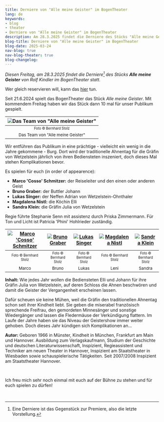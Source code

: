 ```yaml
---
title: Derniere von "Alle meine Geister" im BogenTheater
lang: de
keywords:
- blog
- theater
- Derniere von "Alle meine Geister" im BogenTheater
description: Am 28.3.2025 findet die Derniere des Stücks "Alle meine Geister" von Rolf Kindler im BogenTheater statt
blog-title: Derniere von "Alle meine Geister" im BogenTheater
blog-date: 2025-03-24
nav-blog: true
nav-blog-theater: true
blog-changelog:
---
```


*Diesen Freitag, am 28.3.2025 findet die Derniere[^1] des Stücks **Alle meine Geister** von Rolf Kindler im BogenTheater statt.*

Wer gleich reservieren will, kann das [hier](https://www.bogentheater.at/spielplan/alle/336/1233/alle-meine-geister) tun.

Seit 21.6.2024 spielt das BogenTheater das Stück *Alle meine Geister*. Mit kommendem Freitag haben wir das Stück dann 10 mal für unser Publikum gespielt.

| ![Das Team von "Alle meine Geister"](/images/blog/theater/geister/team.png) |
|:---:|
| <small><small>Foto &copy; Bernhard Stolz</small></small> |
| <small>Das Team von "Alle meine Geister"</small> |

Wir entführen das Publikum in eine prächtige - vielleicht ein wenig in die Jahre gekommene - Burg. Dort wird der traditionelle Ahnentag für die Gräfin von Wetzelstein jährlich von ihren Bediensteten inszeniert, doch dieses Mal stehen Komplikationen bevor.

Es spielen für euch (in order of appearence):

- **Marco 'Cosso' Schmitzer:** der Reiseleiter und den einen oder anderen Geist
- **Bruno Graber:** der Buttler Johann
- **Lukas Singer:** der Neffen Adrian von Wetzelstein-Ohnthaler
- **Magdalena Nistl:** die Köchin Elli
- **Sandra Klein:** die Gräfin Julia von Wetzelstein

Regie führte Stephanie Senn mit assistenz durch Priska Zimmermann. Für Ton und Licht ist Patricia 'Phini' Hohlrieder zuständig.

| [![Marco 'Cosso' Schmitzer](/images/blog/theater/geister/marco.png)](/images/blog/theater/geister/marco.png) | [![Bruno Graber](/images/blog/theater/geister/bruno.png)](/images/blog/theater/geister/bruno.png) | [![Lukas Singer](/images/blog/theater/geister/lukas.png)](/images/blog/theater/geister/lukas.png) | [![Magdalena Nistl](/images/blog/theater/geister/leni.png)](/images/blog/theater/geister/leni.png) | [![Sandra Klein](/images/blog/theater/geister/sandra.png)](/images/blog/theater/geister/sandra.png) |
|:---:|:---:|:---:|:---:|:---:|
| <small><small>Foto &copy; Bernhard Stolz</small></small> | <small><small>Foto &copy; Bernhard Stolz</small></small> | <small><small>Foto &copy; Bernhard Stolz</small></small> | <small><small>Foto &copy; Bernhard Stolz</small></small> | <small><small>Foto &copy; Bernhard Stolz</small></small> |
| <small>Marco</small> | <small>Bruno</small> | <small>Lukas</small> | <small>Leni</small> | <small>Sandra</small> |

**Inhalt:**
Wie jedes Jahr wollen die Bediensteten Elli und Johann für ihre Gräfin Julia von Wetzelstein, auf deren Schloss die Ahnen beschwören und damit die Geister der Vergangenheit erscheinen lassen. 

Dafür scheuen sie keine Mühen, weil die Gräfin den traditionellen Ahnentag schon seit ihrer Kindheit liebt. Sie geben die miserabel französisch sprechende Freifrau, den gemordeten Minnesänger und sonstige Wiedergänger und lassen die Fledermäuse der Verkündigung flattern. Im Laufe der Jahre haben sie das Niveau der Geistershow immer weiter gehoben. Doch dieses Jahr kündigen sich Komplikationen an...

**Autor:**
Geboren 1966 in Münster, Kindheit in München, Frankfurt am Main und Hannover. Ausbildung zum Verlagskaufmann, Studium der Geschichte und deutschen Literaturwissenschaft, Inspizient, Regieassistent und Techniker am neuen Theater in Hannover, Inspizient am Staatstheater in Wiesbaden sowie schauspielerische Tätigkeiten. Seit 2007/2008 Inspizient am Staatstheater Hannover.

<br>

Ich freu mich sehr noch einmal mit euch auf der Bühne zu stehen und für euch spielen zu dürfen!

<br>

[^1]: Eine Derniere ist das Gegenstück zur Premiere, also die letzte Vorstellung.
